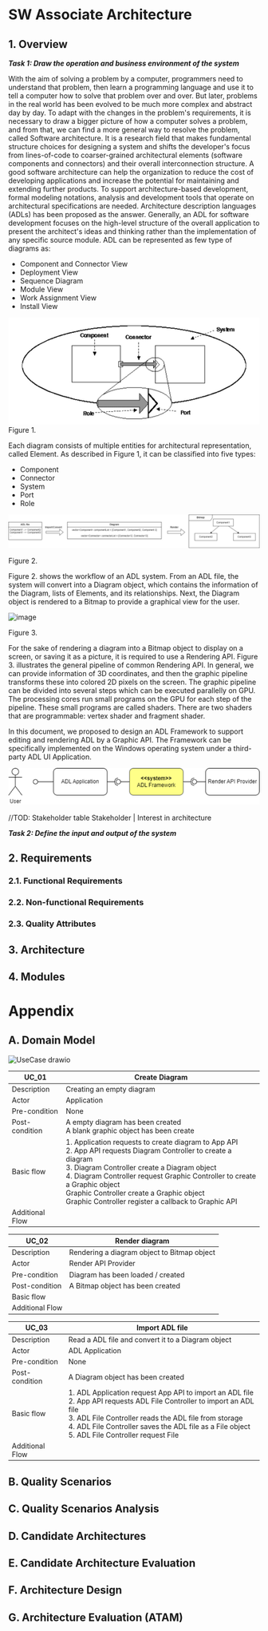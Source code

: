 # SW Associate Architecture
## 1. Overview
_**Task 1: Draw the operation and business environment of the system**_

With the aim of solving a problem by a computer, programmers need to understand that problem, then learn a programming language and use it to tell a computer how to solve that problem over and over. But later, problems in the real world has been evolved to be much more complex and abstract day by day. To adapt with the changes in the problem's requirements, it is necessary to draw a bigger picture of how a computer solves a problem, and from that, we can find a more general way to resolve the problem, called Software architecture. It is a research field that makes fundamental structure choices for designing a system and shifts the developer's focus from lines-of-code to coarser-grained architectural elements (software components and connectors) and their overall interconnection structure. A good software architecture can help the organization to reduce the cost of developing applications and increase the potential for maintaining and extending further products.
To support architecture-based development, formal modeling notations, analysis and development tools that operate on architectural specifications are needed. Architecture description languages (ADLs) has been proposed as the answer. Generally, an ADL for software development focuses on the high-level structure of the overall application to present the architect's ideas and thinking rather than the implementation of any specific source module. ADL can be represented as few type of diagrams as:
- Component and Connector View
- Deployment View
- Sequence Diagram
- Module View
- Work Assignment View
- Install View

![image](Screenshot_20231024_151050_Samsung%20Internet.jpg)
Figure 1. 

Each diagram consists of multiple entities for architectural representation, called Element. As described in Figure 1, it can be classified into five types:
- Component
- Connector
- System
- Port
- Role

![image](AdlWorkflow.drawio.png)

Figure 2. 

Figure 2. shows the workflow of an ADL system. From an ADL file, the system will convert into a Diagram object, which contains the information of the Diagram, lists of Elements, and its relationships. Next, the Diagram object is rendered to a Bitmap to provide a graphical view for the user.

![image](https://opentechschool-brussels.github.io/intro-to-webGL-and-shaders/assets/log1_graphicPipeline.jpg)

Figure 3.

For the sake of rendering a diagram into a Bitmap object to display on a screen, or saving it as a picture, it is required to use a Rendering API. Figure 3. illustrates the general pipeline of common Rendering API. In general, we can provide information of 3D coordinates, and then the graphic pipeline transforms these into colored 2D pixels on the screen. The graphic pipeline can be divided into several steps which can be executed parallelly on GPU. The processing cores run small programs on the GPU for each step of the pipeline. These small programs are called shaders. There are two shaders that are programmable: vertex shader and fragment shader.

In this document, we proposed to design an ADL Framework to support editing and rendering ADL by a Graphic API. The Framework can be specifically implemented on the Windows operating system under a third-party ADL UI Application.

![SystemBoundary drawio](SystemBoundary.drawio.png)

//TOD: Stakeholder table
Stakeholder | Interest in architecture

**_Task 2: Define the input and output of the system_**
## 2. Requirements
### 2.1. Functional Requirements

### 2.2. Non-functional Requirements
### 2.3. Quality Attributes
## 3. Architecture
## 4. Modules
# Appendix
## A. Domain Model

![UseCase drawio](https://github.com/phunm211/SW-Associate-Architecture/assets/19267057/058361fe-6b91-4118-9158-f6446d2d1767)

| **UC_01**          | Create Diagram |
|-----------------|---|
| Description     | Creating an empty diagram  |
| Actor           | Application  |
| Pre-condition   | None  |
| Post-condition  | A empty diagram has been created<br />A blank graphic object has been create |
| Basic flow      | 1. Application requests to create diagram to App API <br /> 2. App API requests Diagram Controller to create a diagram <br /> 3. Diagram  Controller create a Diagram object <br /> 4. Diagram Controller request Graphic Controller to create a Graphic object <br /> Graphic Controller create a Graphic object <br /> Graphic Controller register a callback to Graphic API |
| Additional Flow |   |

| **UC_02**          | Render diagram |
|-----------------|---|
| Description     | Rendering a diagram object to Bitmap object  |
| Actor           | Render API Provider  |
| Pre-condition   | Diagram has been loaded / created  |
| Post-condition  | A Bitmap object has been created  |
| Basic flow      |   |
| Additional Flow |   |

| **UC_03** | **Import ADL file** |
|---|---|
| Description | Read a ADL file and convert it to a Diagram object |
| Actor | ADL Application |
| Pre-condition | None |
| Post-condition | A Diagram object has been created |
| Basic flow | 1. ADL Application request App API to import an ADL file<br>2. App API requests ADL File Controller to import an ADL file<br>3. ADL File Controller reads the ADL file from storage<br>4. ADL File Controller saves the ADL file as a File object<br>5. ADL File Controller request File |
| Additional Flow |  | 

## B. Quality Scenarios
## C. Quality Scenarios Analysis
## D. Candidate Architectures
## E. Candidate Architecture Evaluation
## F. Architecture Design
## G. Architecture Evaluation (ATAM)
